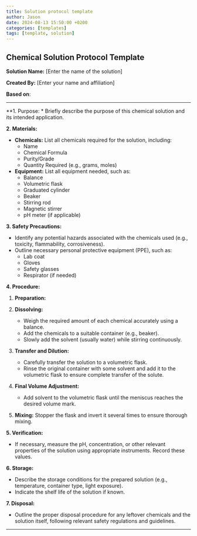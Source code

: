 ```yaml
---
title: Solution protocol template
author: Jason
date: 2024-08-13 15:50:00 +0200
categories: [templates]
tags: [template, solution]
---
```

## Chemical Solution Protocol Template

**Solution Name:** [Enter the name of the solution]

**Created By:** [Enter your name and affiliation]

**Based on**:

---

**1. Purpose:
    * Briefly describe the purpose of this chemical solution and its intended application.

**2. Materials:**
* **Chemicals:** List all chemicals required for the solution, including:
    * Name
    * Chemical Formula
    * Purity/Grade
    * Quantity Required (e.g., grams, moles)
* **Equipment:** List all equipment needed, such as:
    * Balance
    * Volumetric flask
    * Graduated cylinder
    * Beaker
    * Stirring rod
    * Magnetic stirrer
    * pH meter (if applicable)

**3. Safety Precautions:**

* Identify any potential hazards associated with the chemicals used (e.g., toxicity, flammability, corrosiveness).
* Outline necessary personal protective equipment (PPE), such as:
    * Lab coat
    * Gloves
    * Safety glasses
    * Respirator (if needed)

**4. Procedure:**

1. **Preparation:** 
   
2. **Dissolving:**
    * Weigh the required amount of each chemical accurately using a balance.
    * Add the chemicals to a suitable container (e.g., beaker).
    * Slowly add the solvent (usually water) while stirring continuously.
3. **Transfer and Dilution:**
    * Carefully transfer the solution to a volumetric flask.
    * Rinse the original container with some solvent and add it to the volumetric flask to ensure complete transfer of the solute. 
4. **Final Volume Adjustment:**
    * Add solvent to the volumetric flask until the meniscus reaches the desired volume mark.
5. **Mixing:** Stopper the flask and invert it several times to ensure thorough mixing.

**5. Verification:**
* If necessary, measure the pH, concentration, or other relevant properties of the solution using appropriate instruments. Record these values.

**6. Storage:**

* Describe the storage conditions for the prepared solution (e.g., temperature, container type, light exposure).
* Indicate the shelf life of the solution if known.

**7. Disposal:**
* Outline the proper disposal procedure for any leftover chemicals and the solution itself, following relevant safety regulations and guidelines.


---


